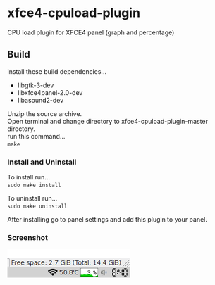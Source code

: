 # xfce4-cpuload-plugin
CPU load plugin for XFCE4 panel (graph and percentage)

## Build
install these build dependencies...  
* libgtk-3-dev  
* libxfce4panel-2.0-dev  
* libasound2-dev

Unzip the source archive.  
Open terminal and change directory to xfce4-cpuload-plugin-master directory.  
run this command...  
`make`

### Install and Uninstall
To install run...  
`sudo make install`  

To uninstall run...  
`sudo make uninstall`  

After installing go to panel settings and add this plugin to your panel.

### Screenshot
![cpu-load.png](https://raw.githubusercontent.com/ksharindam/xfce4-cpuload-plugin/master/cpu-load.png)